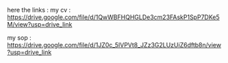 here the links :
my cv : https://drive.google.com/file/d/1QwWBFHQHGLDe3cm23FAskP1SpP7DKe5M/view?usp=drive_link


my sop : https://drive.google.com/file/d/1JZ0c_5lVPVt8_JZz3G2LUzUiZ6dftb8n/view?usp=drive_link

